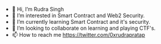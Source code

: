 - 👋 Hi, I’m Rudra Singh
- 👀 I’m interested in Smart Contract and Web2 Security.
- 🌱 I’m currently learning Smart Contract and it's security.
- 💞️ I’m looking to collaborate on learning and playing CTF's.
- 📫 How to reach me https://twitter.com/0xrudrapratap

<!---
rudraimmunefi/rudraimmunefi is a ✨ special ✨ repository because its `README.md` (this file) appears on your GitHub profile.
You can click the Preview link to take a look at your changes.
--->
